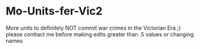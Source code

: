 # Mo-Units-fer-Vic2
More units to definitely NOT commit war crimes in the Victorian Era ;)
please conttact me before making edits greater than .5 values or changing names
